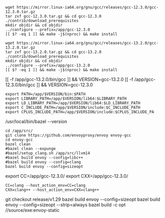 ```
wget https://mirror.linux-ia64.org/gnu/gcc/releases/gcc-12.3.0/gcc-12.3.0.tar.gz
tar zxf gcc-12.3.0.tar.gz && cd gcc-12.3.0
./contrib/download_prerequisites
mkdir objdir && cd objdir
../configure --prefix=/app/gcc-12.3.0
[[ $? -eq 1 ]] && make -j$(nproc) && make install
```
```
wget https://mirror.linux-ia64.org/gnu/gcc/releases/gcc-13.2.0/gcc-13.2.0.tar.gz
tar zxf gcc-13.2.0.tar.gz && cd gcc-13.2.0
./contrib/download_prerequisites
mkdir objdir && cd objdir
../configure --prefix=/app/gcc-13.2.0
[[ $? -eq 1 ]] && make -j$(nproc) && make install
```
[[ -f /app/gcc-13.2.0/bin/gcc ]] && VERSION=gcc-13.2.0
[[ -f /app/gcc-12.3.0/bin/gcc ]] && VERSION=gcc-12.3.0
```
export PATH=/app/$VERSION/bin:$PATH
export LIBRARY_PATH=/app/$VERSION/lib64:$LIBRARY_PATH
export LD_LIBRARY_PATH=/app/$VERSION/lib64:$LD_LIBRARY_PATH
export C_INCLUDE_PATH=/app/$VERSION/include:$C_INCLUDE_PATH
export CPLUS_INCLUDE_PATH=/app/$VERSION/include:$CPLUS_INCLUDE_PA
```
/usr/local/bin/bazel --version
```
cd /app/src/
git clone https://github.com/envoyproxy/envoy envoy-gcc
cd envoy-gcc
bazel clean
#bazel clean --expunge
#bazel/setup_clang.sh /app/src/llvm14
#bazel build envoy --config=libc++
#bazel build envoy --config=clang
bazel build envoy --config=sizeopt
```
export CC=/app/gcc-12.3.0/
export CXX=/app/gcc-12.3.0/
```
CC=clang --host_action_env=CC=clang
CXX=clang++ --host_action_env=CXX=clang++
```
git checkout release/v1.29
bazel build envoy --config=sizeopt
bazel build envoy --config=sizeopt --strip=always
bazel build -c opt //source/exe:envoy-static
```